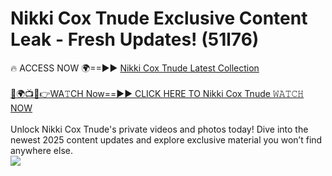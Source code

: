 # Nikki Cox Tnude Exclusive Content Leak - Fresh Updates! (51l76)

🔥 ACCESS NOW 🌍==►► <a href="https://tinyurl.com/yc657z5k" rel="nofollow">Nikki Cox Tnude Latest Collection</a>
<br><br>
[🔴🌍📺📱👉WA𝚃CH Now==►► CLICK HERE TO Nikki Cox Tnude 𝚆𝙰𝚃𝙲𝙷 NOW](https://tinyurl.com/yc657z5k)
<br><br>
Unlock Nikki Cox Tnude's private videos and photos today! Dive into the newest 2025 content updates and explore exclusive material you won’t find anywhere else.
<br>
<a href="https://tinyurl.com/yc657z5k" rel="nofollow" data-target="animated-image.originalLink"><img src="https://camo.githubusercontent.com/8a4f000d20f83aca3bf7ec5f350d767afa0574a8a352519fd8cfa583a6f93a33/68747470733a2f2f692e696d6775722e636f6d2f644a486b345a712e676966" data-canonical-src="https://i.imgur.com/dJHk4Zq.gif" style="max-width: 100%; display: inline-block;" data-target="animated-image.originalImage"></a>
<br>
